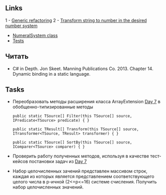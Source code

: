 ## Links
1 - [Generic refactoring](https://github.com/mtsyvis/.NET-Training.-Spring-2019/tree/master/NET1.S.2019.Tsyvis.07/NET1.S.2019.Tsyvis.07)
2 - [Transform string to number in the desired number system](https://github.com/mtsyvis/.NET-Training.-Spring-2019/blob/master/NET1.S.2019.Tsyvis.07/NET1.S.2019.Tsyvis.07/Transform/TransformRules/TransformStringToNumberRule.cs)
  - [NumeralSystem class](https://github.com/mtsyvis/.NET-Training.-Spring-2019/blob/master/NET1.S.2019.Tsyvis.07/NET1.S.2019.Tsyvis.07/Transform/NumeralSystem.cs)
  - [Tests](https://github.com/mtsyvis/.NET-Training.-Spring-2019/blob/master/NET1.S.2019.Tsyvis.07/NET1.S.2019.Tsyvis.07.Tests/ArrayExtensionTests.cs)

## Читать
- C# in Depth. Jon Skeet. Manning Publications Co. 2013. Chapter 14. Dynamic binding in a static language.

## Tasks

- Переобразовать методы расширения класса ArrayExtension [Day 7](https://github.com/AnzhelikaKravchuk/.NET-Training.-Spring-2019/tree/master/Day%207%20-%2002.04.2019) в обобщенно-типизированные методы
      
      public static TSource[] Filter(this TSource[] source, IPredicate<TSource> predicate) { }
      
      public static TResult[] Transform(this TSource[] source, ITransformer<TSource, TResult> transformer) { }
      
      public static TSource[] SortBy(this TSource[] source, IComparer<TSource> comparer) { } 
  
- Проверить работу полученных методов, используя в качестве тест-кейсов постановки задач из [Day 7](https://github.com/AnzhelikaKravchuk/.NET-Training.-Spring-2019/tree/master/Day%207%20-%2002.04.2019)
- Набор целочисленных зачений представлен массивом строк, каждая из которых является представлением соответствующего целого числа в p-ичной (2<=p<=16) системе счисления. Получить набор целочисленных значений.
